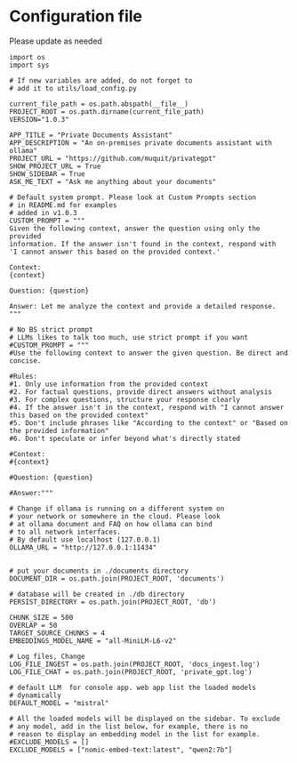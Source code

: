 # Configuration file
Please update as needed

    import os
    import sys
    
    # If new variables are added, do not forget to
    # add it to utils/load_config.py
    
    current_file_path = os.path.abspath(__file__)
    PROJECT_ROOT = os.path.dirname(current_file_path)
    VERSION="1.0.3"
    
    APP_TITLE = "Private Documents Assistant"
    APP_DESCRIPTION = "An on-premises private documents assistant with ollama"
    PROJECT_URL = "https://github.com/muquit/privategpt"
    SHOW_PROJECT_URL = True
    SHOW_SIDEBAR = True
    ASK_ME_TEXT = "Ask me anything about your documents"
    
    # Default system prompt. Please look at Custom Prompts section
    # in README.md for examples
    # added in v1.0.3
    CUSTOM_PROMPT = """
    Given the following context, answer the question using only the provided 
    information. If the answer isn't found in the context, respond with
    'I cannot answer this based on the provided context.'
    
    Context:
    {context}
    
    Question: {question}
    
    Answer: Let me analyze the context and provide a detailed response.
    """
    
    # No BS strict prompt
    # LLMs likes to talk too much, use strict prompt if you want
    #CUSTOM_PROMPT = """
    #Use the following context to answer the given question. Be direct and concise.
    
    #Rules:
    #1. Only use information from the provided context
    #2. For factual questions, provide direct answers without analysis
    #3. For complex questions, structure your response clearly
    #4. If the answer isn't in the context, respond with "I cannot answer this based on the provided context"
    #5. Don't include phrases like "According to the context" or "Based on the provided information"
    #6. Don't speculate or infer beyond what's directly stated
    
    #Context:
    #{context}
    
    #Question: {question}
    
    #Answer:"""
    
    # Change if ollama is running on a different system on 
    # your network or somewhere in the cloud. Please look
    # at ollama document and FAQ on how ollama can bind
    # to all network interfaces.
    # By default use localhost (127.0.0.1)
    OLLAMA_URL = "http://127.0.0.1:11434"
    
    
    # put your documents in ./documents directory
    DOCUMENT_DIR = os.path.join(PROJECT_ROOT, 'documents')
    
    # database will be created in ./db directory
    PERSIST_DIRECTORY = os.path.join(PROJECT_ROOT, 'db')
    
    CHUNK_SIZE = 500
    OVERLAP = 50
    TARGET_SOURCE_CHUNKS = 4
    EMBEDDINGS_MODEL_NAME = "all-MiniLM-L6-v2"
    
    # Log files, Change
    LOG_FILE_INGEST = os.path.join(PROJECT_ROOT, 'docs_ingest.log')
    LOG_FILE_CHAT = os.path.join(PROJECT_ROOT, 'private_gpt.log')
    
    # default LLM  for console app. web app list the loaded models
    # dynamically
    DEFAULT_MODEL = "mistral"
    
    # All the loaded models will be displayed on the sidebar. To exclude
    # any model, add in the list below, for example, there is no
    # reason to display an embedding model in the list for example.
    #EXCLUDE_MODELS = []
    EXCLUDE_MODELS = ["nomic-embed-text:latest", "qwen2:7b"]
    
